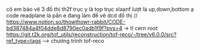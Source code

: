 cô em bảo vẽ 3 đồ thị th2f trục y là top trục xlaanf lượt là up,down,bottom ạ 
code readplane là pần e đang làm để vẽ dcd đồ thị //
https://www.notion.so/thowthowr-rabbit/CODE-bd387484a4f04dde8d8790ec0adb1f9f?pvs=4 -> tl cern root
https://git.t2k.org/tof_utils/reconstruction/tof-reco/-/tree/v6.0.0/src?ref_type=tags --> chương trình tof-reco 
